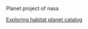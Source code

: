 Planet project of nasa

[Exploring habitat planet catalog](https://phl.upr.edu/projects/habitable-exoplanets-catalog)

